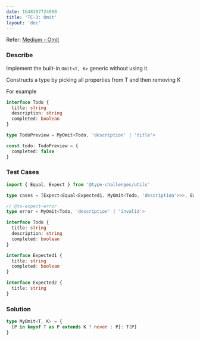 ```yaml
---
date: 1648397724000
title: 'TC-3: Omit'
layout: 'doc'
---
```


Refer: [Medium - Omit](https://github.com/type-challenges/type-challenges/blob/main/questions/00003-medium-omit/README.md)

### Describe

Implement the built-in `Omit<T, K>` generic without using it.

Constructs a type by picking all properties from T and then removing K

For example

```typescript
interface Todo {
  title: string
  description: string
  completed: boolean
}

type TodoPreview = MyOmit<Todo, 'description' | 'title'>

const todo: TodoPreview = {
  completed: false
}
```

### Test Cases

```typescript
import { Equal, Expect } from '@type-challenges/utils'

type cases = [Expect<Equal<Expected1, MyOmit<Todo, 'description'>>>, Expect<Equal<Expected2, MyOmit<Todo, 'description' | 'completed'>>>]

// @ts-expect-error
type error = MyOmit<Todo, 'description' | 'invalid'>

interface Todo {
  title: string
  description: string
  completed: boolean
}

interface Expected1 {
  title: string
  completed: boolean
}

interface Expected2 {
  title: string
}
```

### Solution

```typescript
type MyOmit<T, K> = {
  [P in keyof T as P extends K ? never : P]: T[P]
}
```
